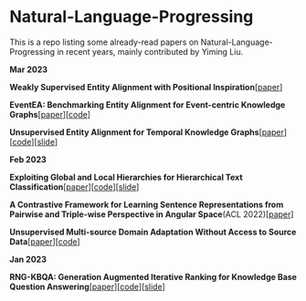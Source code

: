 # Natural-Language-Progressing

This is a repo listing some already-read papers on Natural-Language-Progressing in recent years, mainly contributed by Yiming Liu.

**Mar 2023**

**Weakly Supervised Entity Alignment with Positional Inspiration**[[paper](https://dl.acm.org/doi/abs/10.1145/3539597.3570394)]

**EventEA: Benchmarking Entity Alignment for Event-centric Knowledge Graphs**[[paper](https://arxiv.org/abs/2211.02817)][[code](https://github.com/nju-websoft/eventea)]

**Unsupervised Entity Alignment for Temporal Knowledge Graphs**[[paper](https://arxiv.org/abs/2302.00796)][[code](https://github.com/zju-daily/dualmatch)][[slide](https://github.com/YiQuanMarx/NLP_paper/blob/main/slide/Unsupervised%20Entity%20Alignment%20for%20Temporal%20Knowledge%20Graphs/Unsupervised%20Entity%20Alignment%20for%20Temporal%20Knowledge%20Graphs.md)]

**Feb 2023**

**Exploiting Global and Local Hierarchies for Hierarchical Text Classification**[[paper](https://arxiv.org/abs/2205.02613)][[code](https://github.com/kongds/hbgl)][[slide](https://github.com/YiQuanMarx/NLP_paper/blob/main/slide/Exploiting%20Global%20and%20Local%20Hierarchies%20for%20Hierarchical%20Text%20Classification/Exploiting%20Global%20and%20Local%20Hierarchies%20for%20Hierarchical%20Text%20Classification.md)]

**A Contrastive Framework for Learning Sentence Representations from Pairwise and Triple-wise Perspective in Angular Space**(ACL 2022)[[paper](https://paperswithcode.com/paper/a-contrastive-framework-for-learning-sentence)]

**Unsupervised Multi-source Domain Adaptation Without Access to Source Data**[[paper](https://arxiv.org/abs/2104.01845)][[code](https://github.com/driptaRC/DECISION)]

**Jan 2023**

**RNG-KBQA: Generation Augmented Iterative Ranking for Knowledge Base Question Answering**[[paper](https://arxiv.org/abs/2109.08678)][[code](https://github.com/salesforce/rng-kbqa)][[slide](https://github.com/YiQuanMarx/NLP_paper/blob/main/slide/RNG-KBQA%20Generation%20Augmented%20Iterative%20Ranking%20for%20Knowledge%20Base%20Question%20Answering/RNG-KBQA%20Generation%20Augmented%20Iterative%20Ranking%20for%20Knowledge%20Base%20Question%20Answering.md)]





